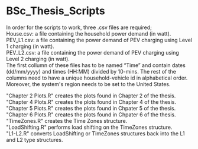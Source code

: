 # BSc_Thesis_Scripts
In order for the scripts to work, three .csv files are required;\
House.csv: a file containing the household power demand (in watt).\
PEV_L1.csv: a file containing the power demand of PEV charging using Level 1 charging (in watt).\
PEV_L2.csv: a file containing the power demand of PEV charging using Level 2 charging (in watt).\
The first collumn of these files has to be named “Time” and contain dates (dd/mm/yyyy) and times (HH:MM) divided by 10-mins. The rest of the columns need to have a unique household-vehicle id in alphabetical order.\
Moreover, the system's region needs to be set to the United States.

"Chapter 2 Plots.R" creates the plots found in Chapter 2 of the thesis.\
"Chapter 4 Plots.R" creates the plots found in Chapter 4 of the thesis.\
"Chapter 5 Plots.R" creates the plots found in Chpater 5 of the thesis.\
"Chapter 6 Plots.R" creates the plots found in Chpater 6 of the thesis.\
"TimeZones.R" creates the Time Zones structure.\
"LoadShifting.R" performs load shifting on the TimeZones structure.\
"L1-L2.R" converts LoadShifting or TimeZones structures back into the L1 and L2 type structures.
